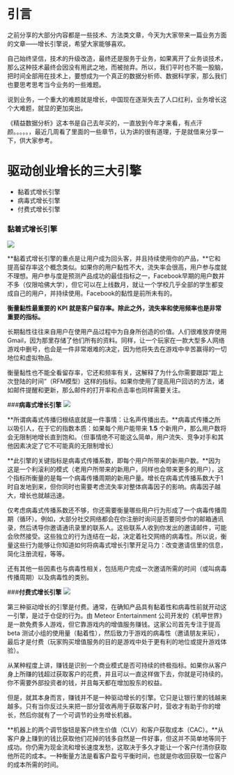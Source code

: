 # 引言
之前分享的大部分内容都是一些技术、方法类文章，今天为大家带来一篇业务方面的文章——增长引擎说，希望大家能够喜欢。

自己始终坚信，技术的升级改造，最终还是服务于业务，如果离开了业务谈技术，那么这种技术最终会因没有用武之地，而被抛弃。所以，我们平时也不能一股脑，把时间全部用在技术上，要想成为一个真正的数据分析师、数据科学家，那么我们也要思考思考当今业务的一些难题。

说到业务，一个重大的难题就是增长，中国现在逐渐失去了人口红利，业务增长这个大难题，就显的更加突出。

《精益数据分析》这本书是自己去年买的，一直放到今年才来看，有点汗颜。。。。。，最近几周看了里面的一些章节，认为讲的很有道理，于是就借来分享一下，供大家参考。

# 驱动创业增长的三大引擎
- 黏着式增长引擎
- 病毒式增长引擎
- 付费式增长引擎
### **黏着式增长引擎**
![](https://upload-images.jianshu.io/upload_images/6641583-df63fd94df7111ad.jpg?imageMogr2/auto-orient/strip%7CimageView2/2/w/640)

**黏着式增长引擎的重点是让用户成为回头客，并且持续使用你的产品，**它和提高留存率这个概念类似。如果你的用户黏性不大，流失率会很高，用户参与度就不理想。用户参与度是预测产品成功的最佳指标之一，Facebook早期的用户数并不多（仅限哈佛大学），但它可以在上线数月，就让一个学校几乎全部的学生都变成自己的用户，并持续使用。Facebook的黏性是前所未有的。

**衡量黏性最重要的 KPI 就是客户留存率。除此之外，流失率和使用频率也是非常重要的指标。**

长期黏性往往来自用户在使用产品过程中为自身所创造的价值。人们很难放弃使用Gmail，因为那里存储了他们所有的资料。同样，让一个玩家在一款大型多人网络游戏中删号，也会是一件非常艰难的决定，因为他将失去在游戏中辛苦赢得的一切地位和虚拟物品。

衡量黏性也不能全看留存率，它还和频率有关，这解释了为什么你需要跟踪“距上次登陆的时间”（RFM模型）这样的指标。如果你使用了提高用户回访的方法，诸如邮件提醒和更新，那么邮件的打开率和点击率也同样需要关注。

###**病毒式增长引擎**
![](https://upload-images.jianshu.io/upload_images/6641583-aa9ea5c23d318fb6.jpg?imageMogr2/auto-orient/strip%7CimageView2/2/w/540)

**所谓病毒式传播归根结底就是一件事情：让名声传播出去。**病毒式传播之所以吸引人，在于它的指数本质：如果每个用户能带来 **1.5** 个新用户，那么用户数将会无限制地增长直到饱和。（但事情绝不可能这么简单，用户流失、竞争对手和其他因素决定了它不可能真的无限制增长）

**此引擎的关键指标是病毒式传播系数，即每个用户所带来的新用户数。**因为这是一个利滚利的模式（老用户所带来的新用户，同样也会带来更多的用户），这个指标所衡量的是每一个病毒传播周期的新用户量。增长在病毒式传播系数大于1时自发地到来，但你同时也需要考虑流失率对整体病毒因子的影响。病毒因子越大，增长也就越迅速。

仅考虑病毒式传播系数还不够，你还需要衡量哪些用户行为形成了一个病毒传播周期（循环）。例如，大部分社交网络都会在你注册时询问是否要同步你的邮箱通讯录，然后诱导你邀请通讯录里的联系人。这些联系人收到你发出的邀请邮件，可能会欣然接受。这些独立的行为连结在一起，决定着社交网络的病毒性。所以说，衡量这些行为能够让你知道如何将病毒式增长引擎开足马力：改变邀请信里的信息，简化注册流程，等等。

还有其他一些因素也与病毒性相关，包括用户完成一次邀请所需的时间（或叫病毒传播周期）以及病毒性的类别。

###**付费式增长引擎**
![](https://upload-images.jianshu.io/upload_images/6641583-c807719a5d4cd8b9.jpg?imageMogr2/auto-orient/strip%7CimageView2/2/w/540)

第三种驱动增长的引擎是付费。通常，在确知产品具有黏着性和病毒性前就开动这一引擎，是过于仓促的行为。由 Meteor Entertainment 公司开发的《机甲世界》是一款免费多人游戏，但它靠游戏内的增值服务赚钱。这家公司首先专注于提高 beta 测试小组的使用量（黏着性），然后致力于游戏的病毒性（邀请朋友来玩），最后才是付费（玩家购买增值服务的目的是游戏中处于更有利的地位或提升游戏体验）。

从某种程度上讲，赚钱是识别一个商业模式是否可持续的终极指标。如果你从客户身上所赚的钱超过获取客户的花费，并且可以一直这样做下去，你就是可持续的。你不需要外部投资者的钱，并且每天都在增加股东的权益。

但是，就其本身而言，赚钱并不是一种驱动增长的引擎。它只是让银行里的钱越来越多。只有当你反过头来把一部分营收再用于获取客户时，营收才有助于你的增长，然后你就有了一个可调节的业务增长机器。

**机器上的两个调节旋钮是客户终生价值（CLV）和客户获取成本（CAC）。**从客户身上赚到的钱比获取他们花掉的钱多自然是一件好事，但这并不简单地等同于成功。你仍需为现金流和增长速度发愁，这取决于多久才能让一个客户付清你获取他所花的成本。一种衡量方法是看客户盈亏平衡时间，也就是你收回获取一位客户的成本所需的时间。
